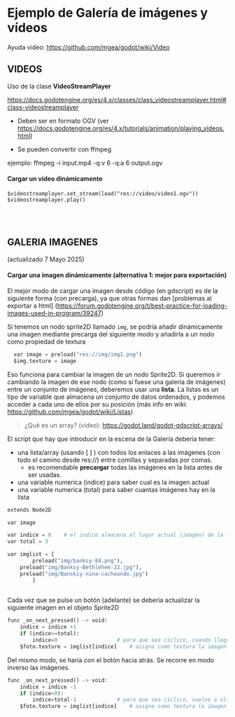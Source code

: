 
# Ejemplo de Galería de imágenes y vídeos

Ayuda video: https://github.com/mgea/godot/wiki/Video 


## VIDEOS




Uso de la clase **VideoStreamPlayer** 

https://docs.godotengine.org/es/4.x/classes/class_videostreamplayer.html#class-videostreamplayer

* Deben ser en formato OGV (ver https://docs.godotengine.org/es/4.x/tutorials/animation/playing_videos.html)

* Se pueden convertir con ffmpeg

ejemplo: ffmpeg -i input.mp4 -q:v 6 -q:a 6 output.ogv


#### Cargar un vídeo dinámicamente 

```
$videostreamplayer.set_stream(load("res://video/video1.ogv"))
$videostreamplayer.play()
```


<br>
<br>



## GALERIA IMAGENES 

(actualizado 7 Mayo 2025)


#### Cargar una imagen dinámicamente  (alternativa 1: mejor para exportación)

El mejor modo de cargar una imagen desde código (en gdscript) es de la siguiente forma (con precarga), ya que otras formas dan [problemas al exportar a html] (https://forum.godotengine.org/t/best-practice-for-loading-images-used-in-program/39247)

Si tenemos un nodo sprite2D llamado ``img``, se podría añadir dinámicamente una imagen mediante precarga del siguiente modo y añadirla a un nodo como propiedad de textura

```python
  var image = preload("res://img/img1.png")
  $img.texture = image
```

Eso funciona para cambiar la imagen de un nodo Sprite2D. Si queremos ir cambiando la imagen de ese nodo (como si fuese una galería de imágenes) entre un conjunto de imágenes, deberemos usar una **lista**. La listas es un tipo de variable que almacena un conjunto de datos ordenados, y podemos acceder a cada uno de ellos por su posición (más info en wiki: https://github.com/mgea/godot/wiki/Listas)

> ¿Qué es un array? (video): https://godot.land/godot-gdscript-arrays/

El script que hay que introducir en la escena de la Galería deberia tener:

* una lista/array (usando [ ] ) con todos los enlaces a las imágenes (con todo el camino desde res://) entre comillas y separadas por comas.
  * es recomendable **precargar** todas las imágenes en la lista antes de ser usadas. 
* una variable numerica (indice) para saber cual es la imagen actual
* una variable numerica (total) para saber cuantas imágenes hay en la lista
  
```python
extends Node2D

var image

var indice = 0    # el indice almacena el lugar actual (imagen) de la lista 
var total = 3

var imglist = [
        preload("img/banksy-84.png"),
	preload("img/Banksy-Bethlehem-22.jpg"),
	preload("img/Banskiy-nina-cacheando.jpg")
        ]	
 

```


Cada vez que se pulse un botón (adelante) se debería actualizar la siguiente imagen en el objeto Sprite2D

```python
func _on_next_pressed() -> void:
	indice = indice +1 
	if (indice>=total):
		indice=0                   # para que sea cíclico, cuando llega a última vuelve a primera
	$foto.texture = imglist[indice]    # asigna como textura la imagen precargada en lista
```


Del mismo modo, se haría con el botón hacia atrás. Se recorre en modo inverso las imágenes. 


```python
func _on_next_pressed() -> void:
	indice = indice -1 
	if (indice<0):
		indice=total-1             # para que sea cíclico, vuelve a última imagen
	$foto.texture = imglist[indice]    # asigna como textura la imagen precargada en lista
```


<br>
<br>






